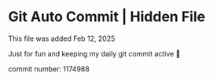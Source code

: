 # Git Auto Commit | Hidden File

This file was added Feb 12, 2025

Just for fun and keeping my daily git commit active 🤪

commit number: 1174988
